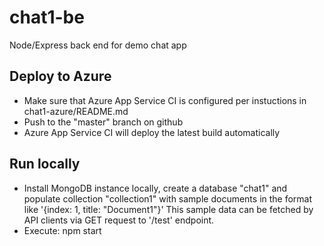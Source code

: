 # chat1-be
Node/Express back end for demo chat app


## Deploy to Azure
- Make sure that Azure App Service CI is configured per instuctions in chat1-azure/README.md
- Push to the "master" branch on github
- Azure App Service CI will deploy the latest build automatically

## Run locally
- Install MongoDB instance locally, create a database "chat1" and populate collection "collection1" with sample documents in the format like '{index: 1, title: "Document1"}' This sample data can be fetched by API clients via GET request to '/test' endpoint.
- Execute: npm start
